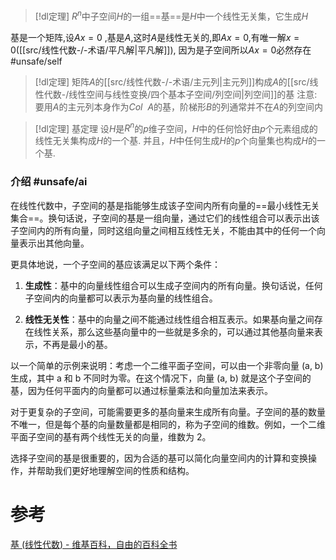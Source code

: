 

> [!dl定理] 
> $R^{n}$中子空间$H$的一组==基==是$H$中一个线性无关集，它生成$H$

基是一个矩阵,设$Ax=0$ ,基是$A$,这时$A$是线性无关的,即$Ax=0$,有唯一解$x=0$([[src/线性代数-/-术语/平凡解|平凡解]]), 因为是子空间所以$Ax=0$必然存在 #unsafe/self 



> [!dl定理] 
> 矩阵$A$的[[src/线性代数-/-术语/主元列|主元列]]构成$A$的[[src/线性代数-/线性空间与线性变换/四个基本子空间/列空间|列空间]]的基
> 注意: 
> 要用$A$的主元列本身作为$Col~~A$的基，阶梯形$B$的列通常并不在$A$的列空间内


> [!dl定理] 基定理
> 设$H$是$R^{n}$的$p$维子空间，$H$中的任何恰好由$p$个元素组成的线性无关集构成$H$的一个基.
> 并且，$H$中任何生成$H$的$p$个向量集也构成$H$的一个基.


### 介绍 #unsafe/ai 

在线性代数中，子空间的基是指能够生成该子空间内所有向量的==最小线性无关集合==。换句话说，子空间的基是一组向量，通过它们的线性组合可以表示出该子空间内的所有向量，同时这组向量之间相互线性无关，不能由其中的任何一个向量表示出其他向量。

更具体地说，一个子空间的基应该满足以下两个条件：

1. **生成性**：基中的向量线性组合可以生成子空间内的所有向量。换句话说，任何子空间内的向量都可以表示为基向量的线性组合。
    
2. **线性无关性**：基中的向量之间不能通过线性组合相互表示。如果基向量之间存在线性关系，那么这些基向量中的一些就是多余的，可以通过其他基向量来表示，不再是最小的基。
    

以一个简单的示例来说明：考虑一个二维平面子空间，可以由一个非零向量 (a, b) 生成，其中 a 和 b 不同时为零。在这个情况下，向量 (a, b) 就是这个子空间的基，因为任何平面内的向量都可以通过标量乘法和向量加法来表示。

对于更复杂的子空间，可能需要更多的基向量来生成所有向量。子空间的基的数量不唯一，但是每个基的向量数量都是相同的，称为子空间的维数。例如，一个二维平面子空间的基有两个线性无关的向量，维数为 2。

选择子空间的基是很重要的，因为合适的基可以简化向量空间内的计算和变换操作，并帮助我们更好地理解空间的性质和结构。


# 参考
[基 (线性代数) - 维基百科，自由的百科全书](https://zh.wikipedia.org/zh-hans/%E5%9F%BA_(%E7%B7%9A%E6%80%A7%E4%BB%A3%E6%95%B8))
